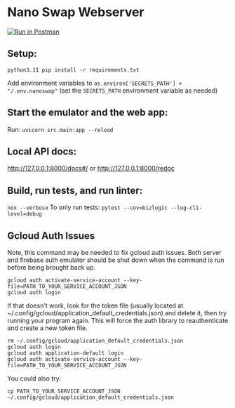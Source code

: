 # Nano Swap Webserver

[![Run in Postman](https://run.pstmn.io/button.svg)](https://app.getpostman.com/run-collection/24893896-c8493f2f-581d-4fae-8148-3f49dca1ca42?action=collection%2Ffork&collection-url=entityId%3D24893896-c8493f2f-581d-4fae-8148-3f49dca1ca42%26entityType%3Dcollection%26workspaceId%3D52b14572-4c15-4e0d-8e65-5d035a3006f1)

## Setup:
`python3.11 pip install -r requirements.txt`

Add environment variables to `os.environ['SECRETS_PATH'] + "/.env.nanoswap"` (set the `SECRETS_PATH` environment variable as needed)

## Start the emulator and the web app:

Run: `uvicorn src.main:app --reload`

## Local API docs:
http://127.0.0.1:8000/docs#/ or http://127.0.0.1:8000/redoc


## Build, run tests, and run linter:

`nox --verbose`
To only run tests: `pytest --cov=bizlogic --log-cli-level=debug`  

## Gcloud Auth Issues

Note, this command may be needed to fix gcloud auth issues. Both server and firebase auth emulator should be shut down when the command is run before being brought back up.
```
gcloud auth activate-service-account --key-file=PATH_TO_YOUR_SERVICE_ACCOUNT_JSON
gcloud auth login
```

If that doesn't work, look for the token file (usually located at ~/.config/gcloud/application_default_credentials.json) and delete it, then try running your program again. This will force the auth library to reauthenticate and create a new token file.
```
rm ~/.config/gcloud/application_default_credentials.json
gcloud auth login
gcloud auth application-default login
gcloud auth activate-service-account --key-file=PATH_TO_YOUR_SERVICE_ACCOUNT_JSON
```

You could also try:
```
cp PATH_TO_YOUR_SERVICE_ACCOUNT_JSON ~/.config/gcloud/application_default_credentials.json
```
